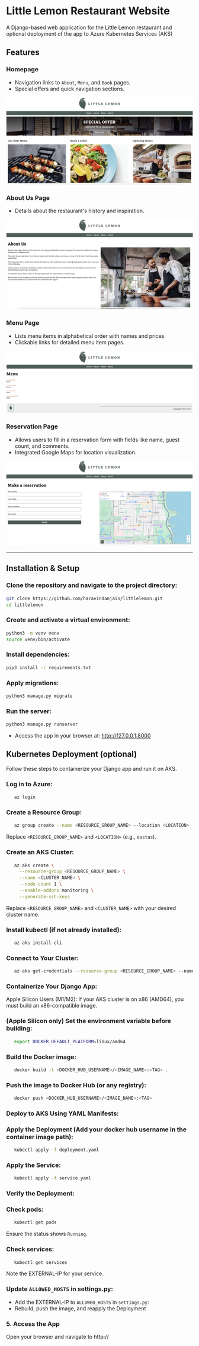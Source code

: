 # Little Lemon Restaurant Website

A Django-based web application for the Little Lemon restaurant and optional deployment of the app to Azure Kubernetes Services (AKS)

## Features

### Homepage
- Navigation links to `About`, `Menu`, and `Book` pages.
- Special offers and quick navigation sections.

![Homepage Screenshot](images/home.png)

### About Us Page
- Details about the restaurant's history and inspiration.

![About Us Screenshot](images/about.png)

### Menu Page
- Lists menu items in alphabetical order with names and prices.
- Clickable links for detailed menu item pages.

![Menu Page Screenshot](images/menu.png)

### Reservation Page
- Allows users to fill in a reservation form with fields like name, guest count, and comments.
- Integrated Google Maps for location visualization.

![Reservation Page Screenshot](images/book.png)

---

## Installation & Setup

### Clone the repository and navigate to the project directory:
```bash
git clone https://github.com/haravindanjain/littlelemon.git
cd littlelemon
```

### Create and activate a virtual environment:
```bash
python3 -m venv venv
source venv/bin/activate  
```

### Install dependencies:
```bash
pip3 install -r requirements.txt
```

### Apply migrations:
```bash
python3 manage.py migrate
```


### Run the server:
```bash
python3 manage.py runserver
```
- Access the app in your browser at: http://127.0.0.1:8000


## Kubernetes Deployment (optional)

Follow these steps to containerize your Django app and run it on AKS.

### Log in to Azure:
```bash
   az login
```

### Create a Resource Group:
```bash
   az group create --name <RESOURCE_GROUP_NAME> --location <LOCATION>
```
Replace `<RESOURCE_GROUP_NAME>` and `<LOCATION>` (e.g., `eastus`).


### Create an AKS Cluster:
```bash
   az aks create \
     --resource-group <RESOURCE_GROUP_NAME> \
     --name <CLUSTER_NAME> \
     --node-count 1 \
     --enable-addons monitoring \
     --generate-ssh-keys
```
   Replace `<RESOURCE_GROUP_NAME>` and `<CLUSTER_NAME>` with your desired cluster name.

### Install kubectl (if not already installed):
```bash
   az aks install-cli
```

### Connect to Your Cluster:
```bash
   az aks get-credentials --resource-group <RESOURCE_GROUP_NAME> --name <CLUSTER_NAME>
```

### Containerize Your Django App:

Apple Silicon Users (M1/M2): If your AKS cluster is on x86 (AMD64), you must build an x86-compatible image.

### (Apple Silicon only) Set the environment variable before building:
```bash
   export DOCKER_DEFAULT_PLATFORM=linux/amd64
```

### Build the Docker image:
```bash
   docker build -t <DOCKER_HUB_USERNAME>/<IMAGE_NAME>:<TAG> .
```

### Push the image to Docker Hub (or any registry):
```bash
   docker push <DOCKER_HUB_USERNAME>/<IMAGE_NAME>:<TAG>
```

### Deploy to AKS Using YAML Manifests:


### Apply the Deployment (Add your docker hub username in the container image path):
```bash
   kubectl apply -f deployment.yaml
```

### Apply the Service:
```bash
   kubectl apply -f service.yaml
```

### Verify the Deployment:

### Check pods:
```bash
   kubectl get pods
```
   Ensure the status shows `Running`.

### Check services:
```bash
   kubectl get services
```
   Note the EXTERNAL-IP for your service.

### Update `ALLOWED_HOSTS` in settings.py:
   - Add the EXTERNAL-IP to `ALLOWED_HOSTS` in `settings.py`:
   - Rebuild, push the image, and reapply the Deployment

### 5. Access the App

Open your browser and navigate to http://<EXTERNAL-IP>